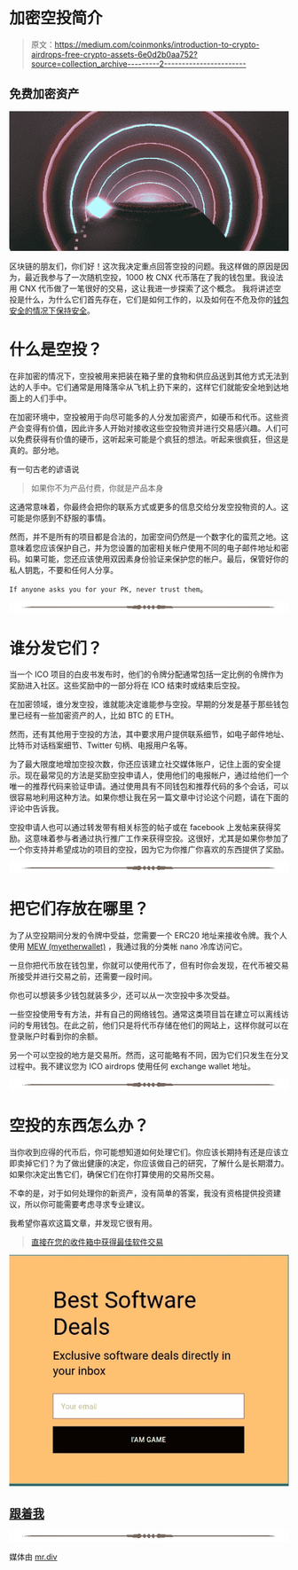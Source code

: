 # 加密空投简介

> 原文：<https://medium.com/coinmonks/introduction-to-crypto-airdrops-free-crypto-assets-6e0d2b0aa752?source=collection_archive---------2----------------------->

## 免费加密资产

![](img/9c12a5573279e589181b8796a3d7a5ce.png)

区块链的朋友们，你们好！这次我决定重点回答空投的问题。我这样做的原因是因为，最近我参与了一次随机空投，1000 枚 CNX 代币落在了我的钱包里。我设法用 CNX 代币做了一笔很好的交易，这让我进一步探索了这个概念。
我将讲述空投是什么，为什么它们首先存在，它们是如何工作的，以及如何在不危及你的[钱包安全的情况下保持安全](https://steemit.com/cryptocurrency/@cryptoctave/crypto-wallets-or-how-to-keep-my-funds-secure)。

# 什么是空投？

在非加密的情况下，空投被用来把装在箱子里的食物和供应品送到其他方式无法到达的人手中。它们通常是用降落伞从飞机上扔下来的，这样它们就能安全地到达地面上的人们手中。

在加密环境中，空投被用于向尽可能多的人分发加密资产，如硬币和代币。这些资产会变得有价值，因此许多人开始对接收这些空投物资并进行交易感兴趣。人们可以免费获得有价值的硬币，这听起来可能是个疯狂的想法。听起来很疯狂，但这是真的。部分地。

有一句古老的谚语说

> 如果你不为产品付费，你就是产品本身

这通常意味着，你最终会把你的联系方式或更多的信息交给分发空投物资的人。这可能是你感到不舒服的事情。

然而，并不是所有的项目都是合法的，加密空间仍然是一个数字化的蛮荒之地。这意味着您应该保护自己，并为您设置的加密相关帐户使用不同的电子邮件地址和密码。如果可能，您还应该使用双因素身份验证来保护您的帐户。最后，保管好你的私人钥匙，不要和任何人分享。

`If anyone asks you for your PK, never trust them`。

![](img/7adc1557cb66a799c276b7915df27791.png)

# 谁分发它们？

当一个 ICO 项目的白皮书发布时，他们的令牌分配通常包括一定比例的令牌作为奖励进入社区。这些奖励中的一部分将在 ICO 结束时或结束后空投。

在加密领域，谁分发空投，谁就能决定谁能参与空投。早期的分发是基于那些钱包里已经有一些加密资产的人，比如 BTC 的 ETH。

然而，还有其他用于空投的方法，其中要求用户提供联系细节，如电子邮件地址、比特币对话档案细节、Twitter 句柄、电报用户名等。

为了最大限度地增加空投次数，你还应该建立社交媒体账户，记住上面的安全提示。现在最常见的方法是奖励空投申请人，使用他们的电报帐户，通过给他们一个唯一的推荐代码来验证申请。通过使用具有不同钱包和推荐代码的多个会话，可以很容易地利用这种方法。如果你想让我在另一篇文章中讨论这个问题，请在下面的评论中告诉我。

空投申请人也可以通过转发带有相关标签的帖子或在 facebook 上发帖来获得奖励。这意味着参与者通过执行推广工作来获得空投。这很好，尤其是如果你参加了一个你支持并希望成功的项目的空投，因为它为你推广你喜欢的东西提供了奖励。

![](img/24b1a40a0bf6b4d54a0564986944e7a5.png)

# 把它们存放在哪里？

为了从空投期间分发的令牌中受益，您需要一个 ERC20 地址来接收令牌。我个人使用 [MEW (myetherwallet)](https://www.myetherwallet.com/) ，我通过我的分类帐 nano 冷库访问它。

一旦你把代币放在钱包里，你就可以使用代币了，但有时你会发现，在代币被交易所接受并进行交易之前，还需要一段时间。

你也可以想装多少钱包就装多少，还可以从一次空投中多次受益。

一些空投使用专有方法，并有自己的网络钱包。通常这类项目旨在建立可以离线访问的专用钱包。在此之前，他们只是将代币存储在他们的网站上，这样你就可以在登录账户时看到你的余额。

另一个可以空投的地方是交易所。然而，这可能略有不同，因为它们只发生在分叉过程中。我不建议您为 ICO airdrops 使用任何 exchange wallet 地址。

![](img/b2e5d0d3e1d950c3296fb0de732f3aab.png)

# 空投的东西怎么办？

当你收到应得的代币后，你可能想知道如何处理它们。你应该长期持有还是应该立即卖掉它们？为了做出健康的决定，你应该做自己的研究，了解什么是长期潜力。如果你决定出售它们，确保它们在你打算使用的交易所交易。

不幸的是，对于如何处理你的新资产，没有简单的答案，我没有资格提供投资建议，所以你可能需要考虑寻求专业建议。

我希望你喜欢这篇文章，并发现它很有用。

> [直接在您的收件箱中获得最佳软件交易](https://coincodecap.com/?utm_source=coinmonks)

[![](img/7c0b3dfdcbfea594cc0ae7d4f9bf6fcb.png)](https://coincodecap.com/?utm_source=coinmonks)

## [跟着我](https://steemit.com/@cryptoctave)

![](img/00de1703714fa0cea68d889844eaa56d.png)

媒体由 [mr.div](http://mrdiv.tumblr.com/page/2)